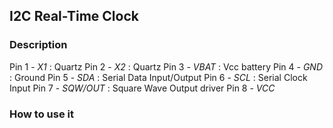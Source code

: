 ## I2C Real-Time Clock

### Description

Pin 1 - *X1* : Quartz
Pin 2 - *X2* : Quartz
Pin 3 - *VBAT* : Vcc battery
Pin 4 - *GND* : Ground
Pin 5 - *SDA* : Serial Data Input/Output
Pin 6 - *SCL* : Serial Clock Input
Pin 7 - *SQW/OUT* : Square Wave Output driver
Pin 8 - *VCC* 

### How to use it


